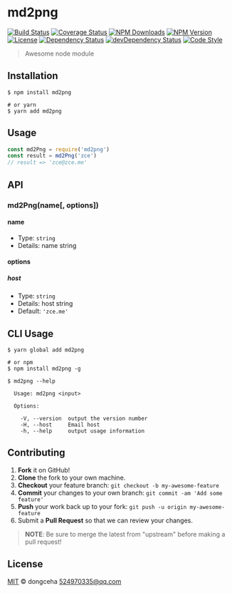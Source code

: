 # md2png

[![Build Status][travis-image]][travis-url]
[![Coverage Status][codecov-image]][codecov-url]
[![NPM Downloads][downloads-image]][downloads-url]
[![NPM Version][version-image]][version-url]
[![License][license-image]][license-url]
[![Dependency Status][dependency-image]][dependency-url]
[![devDependency Status][devdependency-image]][devdependency-url]
[![Code Style][style-image]][style-url]

> Awesome node module

## Installation

```shell
$ npm install md2png

# or yarn
$ yarn add md2png
```

## Usage

<!-- TODO: Introduction of API use -->

```javascript
const md2Png = require('md2png')
const result = md2Png('zce')
// result => 'zce@zce.me'
```

## API

<!-- TODO: Introduction of API -->

### md2Png(name[, options])

#### name

- Type: `string`
- Details: name string

#### options

##### host

- Type: `string`
- Details: host string
- Default: `'zce.me'`

## CLI Usage

<!-- TODO: Introduction of CLI -->

```shell
$ yarn global add md2png

# or npm
$ npm install md2png -g
```

```shell
$ md2png --help

  Usage: md2png <input>

  Options:

    -V, --version  output the version number
    -H, --host     Email host
    -h, --help     output usage information
```

## Contributing

1. **Fork** it on GitHub!
2. **Clone** the fork to your own machine.
3. **Checkout** your feature branch: `git checkout -b my-awesome-feature`
4. **Commit** your changes to your own branch: `git commit -am 'Add some feature'`
5. **Push** your work back up to your fork: `git push -u origin my-awesome-feature`
6. Submit a **Pull Request** so that we can review your changes.

> **NOTE**: Be sure to merge the latest from "upstream" before making a pull request!

## License

[MIT](LICENSE) &copy; dongceha <524970335@qq.com>



[travis-image]: https://img.shields.io/travis/524970335@qq.com/md2png/master.svg
[travis-url]: https://travis-ci.org/524970335@qq.com/md2png
[codecov-image]: https://img.shields.io/codecov/c/github/524970335@qq.com/md2png/master.svg
[codecov-url]: https://codecov.io/gh/524970335@qq.com/md2png
[downloads-image]: https://img.shields.io/npm/dm/md2png.svg
[downloads-url]: https://npmjs.org/package/md2png
[version-image]: https://img.shields.io/npm/v/md2png.svg
[version-url]: https://npmjs.org/package/md2png
[license-image]: https://img.shields.io/github/license/524970335@qq.com/md2png.svg
[license-url]: https://github.com/524970335@qq.com/md2png/blob/master/LICENSE
[dependency-image]: https://img.shields.io/david/524970335@qq.com/md2png.svg
[dependency-url]: https://david-dm.org/524970335@qq.com/md2png
[devdependency-image]: https://img.shields.io/david/dev/524970335@qq.com/md2png.svg
[devdependency-url]: https://david-dm.org/524970335@qq.com/md2png?type=dev
[style-image]: https://img.shields.io/badge/code_style-standard-brightgreen.svg
[style-url]: https://standardjs.com
